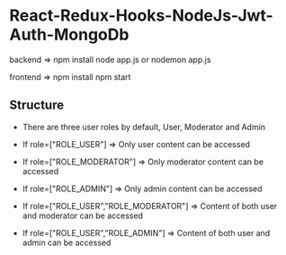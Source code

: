 # React-Redux-Hooks-NodeJs-Jwt-Auth-MongoDb

   backend => npm install 
    node app.js  or  nodemon app.js

   frontend => npm install
    npm start


## Structure

   - There are three user roles by default, User, Moderator and Admin
   
   - If role=["ROLE_USER"] => Only user content can be accessed
   - If role=["ROLE_MODERATOR"] => Only moderator content can be accessed
   - If role=["ROLE_ADMIN"] => Only admin content can be accessed
   - If role=["ROLE_USER","ROLE_MODERATOR"] => Content of both user and moderator can be accessed
   - If role=["ROLE_USER","ROLE_ADMIN"] => Content of both user and admin can be accessed